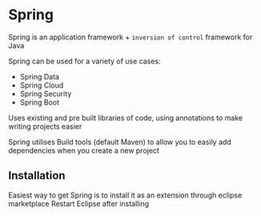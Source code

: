 # Spring 

Spring is an application framework + `inversion of control` framework for Java

Spring can be used for a variety of use cases: 
- Spring Data
- Spring Cloud
- Spring Security
- Spring Boot

Uses existing and pre built libraries of code, using annotations to make writing projects easier

Spring utilises Build tools (default Maven) to allow you to easily add dependencies when you create a new project

## Installation

Easiest way to get Spring is to install it as an extension through eclipse marketplace
Restart Eclipse after installing